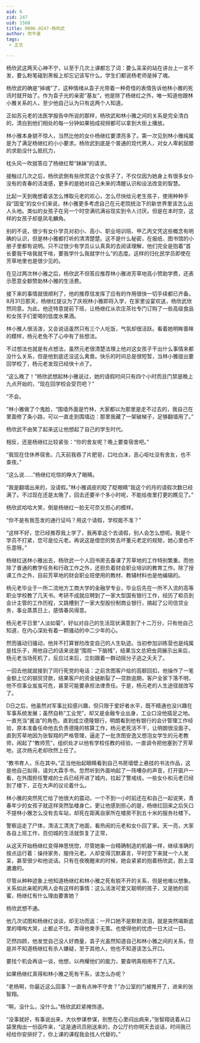 ```yaml
---
aid: 6
zid: 247
uid: 1568
title: 0006.0247-杨欣武
author: 吹牛者
tags: 
 - 正文

---
```




  杨欣武这两天心神不宁，以至于几次上课都忘了词：要么呆呆的站在讲台上一言不发，要么粉笔碰到黑板上却忘记该写什么。学生们都说杨老师是掉了魂。

  杨欣武的确是“掉魂”了，这种情绪从袁子光带着一种奇怪的表情告诉他林小雅的死讯时就开始了。作为袁子光的亲密“基友”，他是除了杨继红之外，唯一知道他跟林小雅关系的人，至少他自己认为只有这两个人知道。

  正如苏元老的法医学报告中所说的那样，杨欣武和林小雅之间的关系是完全清白的，清白到他们相处的每一分钟如果拍成视频都可以拿到大街上播放。

  林小雅本身貌不惊人，当然比他的女仆杨继红要漂亮多了。第一次见到林小雅纯属是为了满足杨继红的小小要求。杨欣武到底是个普通的现代男人，对女人卑躬屈膝的求助没什么抵抗力，

  枕头风一吹就答应了杨继红帮“妹妹”的请求。

  接触过几次之后，杨欣武倒有些欣赏这个女孩子了，不仅仅因为她身上有很多女仆没有的青春的活泼感，更多的是她对自己未来的清醒认识和设法改变的智慧。

  比起一天到晚想着该怎么博取元老的欢心，怎么尽快给元老生孩子，使用种种手段“固宠”的女仆们来说，林小雅更多考虑自己在元老院统治下的新世界里该怎么出人头地。类似的女孩子在另一个时空满坑满谷现实到令人讨厌。但是在本时空，这样的女孩子却是凤毛麟角。

  别的不说，很少有女仆学员对初小、高小、职业培训班、甲乙丙文凭这些概念有明确的认识，但是林小雅都打听的清清楚楚。这不是什么秘密，在报纸、图书馆的小册子里都有说明。只不过很少有学员认认真真的去阅读理解，他们完全是抱着“首长要我干啥我就干啥，要我学什么我就学什么”的态度。这样的归化民学员即使在芳草地里也是很少见的。

  在见过两次林小雅之后，杨欣武不但答应推荐林小雅进芳草地高小赞助学费，还表示愿意全额赞助林小雅的生活费。

  接下来的事情就很顺利了，他的推荐信发挥了应有的作用很快一切手续都已齐备。8月31日那天，杨继红提议为了庆祝林小雅即将入学，在家里设宴欢送，杨欣武欣然同意。为此，他还特意提前下班，让杨继红从农庄茶社专门订购了一些高级食品和女孩子们爱喝的低度水果酒。

  林小雅人很活泼，又会说话虽然只有三个人吃饭，气氛却很活跃。看着她明眸善睐的模样，杨元老免不了心中有了些想法。

  不过想法也就是有点想法，虽然元老很清楚法理上他对这女孩子干出什么事情来都没什么关系，但是他到底还没这么禽兽。快乐的时间总是很短暂，当林小雅提出要回学校了，杨元老发现已经快十点了。

  “这么晚了！”杨欣武想起林小雅说过，她的请假时间只有四个小时而且门禁是晚上九点开始的，“现在回学校会受罚吧？”

  “不会。

  ”林小雅做了个鬼脸，“围墙外面是竹林，大家都以为那里是走不过去的，我自己在里面修了条小路，可以一直走到围墙边：那里我藏了一架破梯子，足够翻墙用了。”

  杨欣武不由笑了起来这让他想起了自己的学生时代。

  相反，还是杨继红比较紧张：“你的舍友呢？晚上要查宿舍吧。”

  “我现在住休养宿舍。几天前我吞了片肥皂，口吐白沫，恶心呕吐没有舍友，也不查夜。”

  “这么说……”杨继红吃惊的睁大了眼睛。

  “我是翻墙出来的，没请假。”林小雅调皮的眨了眨眼睛“我这个的月的请假次数已经满了。不过现在还是太晚了，回去还要半个多小时呢，不能给夜里打更的瞧见了。”

  杨欣武哈哈大笑，倒是杨继红一脸无可奈又担心的模样。

  “你不是有我签发的通行证吗？用这个请假，学校能不准？”

  “这样不好，您已经推荐我上学了，我再拿这个去请假，别人会怎么想呢。我是个学员不打紧，您可是位元老。再说这是借您的势去坏董元老定的规矩，她心里也不乐意呀。”

  杨继红送林小雅出去，杨欣武一个人回书房去备课了芳草地的工作特别繁重。而他除了普通的教学任务和行政工作之外，还担负着财会职业培训的教育工作。除了授课工作之外，目前芳草地的财会职业班使用的教材、教辅材料也是他编辑的。

  杨元老毕业于一所二流地方工商大学的金融学专业，毕业后先在一所不入流的高等职业学校教了几天书。考研不成就应聘到了一家大型国有银行工作，经历了柜员到会计主管的工作历程，又跳槽到了一家大型股份制商业银行，搞起了公司信贷业务，事业蒸蒸日上，感情春风得意。

  杨元老平日里“人淡如菊”，好似对自己的生活现状满意到了十二万分，只有他自己知道，在内心深处有着一颗骚动的中二少年的心。

  然而骚动归骚动，他并不打算冒险改变自己的人生轨迹。当初参加训练营也是纯属是找乐子，用他自己的话来说是“围观一下脑残”，结果当文总把虫洞展示出来后，杨元老当场死机了，反应过来后，立刻跟着一群动摇分子逃之夭夭了。

  一回去他就就接到了同行死党的电话：之前贪图客户给的高额回扣，他操作了一笔金额上亿的钢贸贷款，结果客户的资金链断裂了―贷款逾期，客户全家下落不明，他不但事业岌岌可危，甚至可能要承担法律责任。于是，杨元老的人生途径就改写了。

  D日之后，他虽然对军事比较感兴趣，但只限于爱好者水平，既不精通也没兴趣在军事系统发展；虽然自称“工业党”，却又是金融专业出身，工业口没他插足之地。一直充当“酱油”的角色。直到成立德隆银行，明朗看到他有银行的会计管理工作经验，原本准备任命他去负责德隆的核算工作，杨元老死活不干，让明朗很没面子。直到芳草地因为张智翔的严格管理，逼走了一批贪图安逸又想泡女学生的元老教师，闹起了“教师荒”，组织处才以他有学校任教的经验，一直调令把他塞到了芳草地，这次杨元老却欣然上任了。

  “教书育人，乐在其中。”正当他抬起眼睛看到自己书房墙壁上悬挂的书法作品，这是他自己拟得，请刘大霖手书。忽然听到外面响起了一阵嘈杂的声音，打开窗户一看，在外围担任警戒的士兵已经开进了城内，拉起了警戒线，一些女仆和元老已经到了楼下，正在大声的议论着什么。

  林小雅的突然死亡给了他很大的震动，一个不到一小时前还在和自己一起说笑，青春年少的女孩子就这样突然坠楼身亡。更让他感到担心的是，杨继红回来之后矢口不提林小雅怎么没有去车站，却死在距离自家所在楼房不到五十米的服务社楼下。

  警察运走了尸体，清洁工清洗了地面，看热闹的元老和女仆回了家。天一亮，大家各自上班工作，百仞城的生活就恢复了正常，

  从这天开始杨继红变得神思恍惚，尽管她象一台精确制造的机器一样，继续准确的按点运行着：操持家务，服侍元老。人却变得沉默寡言，平时空下来就一个人发呆，甚至很少和他说话。只有在夜晚醒来的时候，她会紧紧的抱着杨欣武，脸上湿漉漉的。

  尽管从种种迹象上他知道杨继红和林小雅之死有脱不开的关系，但是他难以想象。关系如此亲昵的两人会有这样的事情：这么活泼可爱又聪明的孩子，又是她的闺蜜，杨继红有什么理由要害她？

  杨欣武想不通。

  他几次试图和杨继红谈谈，却无功而返：一开口她不是默默流泪，就是突然竭斯底里的嚎啕大哭，止都止不住。弄得他束手无策。也使得他的忧虑一日大过一日。

  茫然四顾，他发觉自己没人好商量，袁子光虽然知道自己和林小雅之间的关系，但是并不知道杨继红有杀人嫌疑，至于其他人，他也不知道该怎么开口。

  要找个机会再谈一谈，他想，以冉耀他们的能力，要查明真相用不了几天。

  如果杨继红真得和林小雅之死有干系，该怎么办呢？

  “老杨啊，你最近这么回事？一直有点神不守舍？”办公室的门被推开了，进来的张智翔。

  “啊，没什么，没什么。”杨欣武赶紧掩饰道。

  “没事就好，有事说出来，大伙参谋参谋，别憋在心里闷出病来，”张智翔说着从口袋里掏出一份函件来，“这是通讯员刚送来的，办公厅约你明天去谈话，时间我已经给你安排好了，你上课的课程我会找人代替的。”



